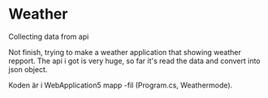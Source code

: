 # Weather
Collecting data from api

Not finish, trying to make a weather application that showing weather repport.
The api i got is very huge, so far it's read the data and convert into json object.


Koden är i WebApplication5 mapp -fil (Program.cs, Weathermode).  
